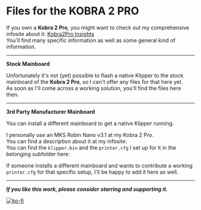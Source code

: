 # Files for the KOBRA 2 PRO

If you own a **Kobra 2 Pro**, you might want to check out my comprehensive infosite about it: [Kobra2Pro Insights](https://1coderookie.github.io/Kobra2ProInsights/)  
You'll find many specific information as well as some general kind of information.  

---

**Stock Mainboard**  

Unfortunately it's not (yet) possible to flash a native Klipper to the stock mainboard of the **Kobra 2 Pro**, so I can't offer any files for that here yet.  
As soon as I'll come across a working solution, you'll find the files here then.  

---

**3rd Party Manufacturer Mainboard**  

You can install a different mainboard to get a native Klipper running.  

I personally use an MKS Robin Nano v3.1 at my Kobra 2 Pro.  
You can find a description about it at my infosite:  
You can find the `klipper.bin` and the `printer.cfg` I set up for it in the belonging subfolder here:   

If someone installs a different mainboard and wants to contribute a working `printer.cfg` for that specific setup, I'll be happy to add it here as well.


 

<!--
Here you'll find the specific `klipper.bin` and an example `printer.cfg` file for the **Kobra 2 Neo**.  
 
*Thanks to ... for creating and contributing the specific files!*  

---

If you own a **Kobra 2 Neo**, you might want to check out my comprehensive infosite about it: [Kobra2Neo Insights](https://1coderookie.github.io/Kobra2NeoInsights/)  
You'll find many specific information as well as some general kind of information.  

There's also a [specific chapter about Klipper](https://1coderookie.github.io/Kobra2NeoInsights/firmware/fw_klipper/) you might want to check out.  

---

## Installation and Configuration  

***ATTENTION!***
***These files are specifically made for the Kobra 2 Neo - you can't use them with any other printer model!***

Please refer to the [official Klipper documentation about how to install and configure Klipper](https://www.klipper3d.org/Installation.html) in the first place for an extensive description about how to install and configure Klipper!  
(Note: at those docs there's OctoPrint being mentioned - you don't need to have that one installed though!)  

Basically, for flashing your machine with Klipper firmware, you need to rename the file `klipper.bin` to `firmware.bin` and put the file into the root directory of your microSD card. It's advisable to not have any other files on the card.  
Then put the card in the machine's cardreader and switch it on.  
The machine will then enter the flashing mode - sometimes there'll be a message shown at the display of the control unit like "Upating firmware...", sometimes the screen will just stay black.  
However, as the displays of the stock control units don't work with Klipper, just leave it sit for about 5-10 minutes until you switch it off.  
Then remove the card, connect the printer to the host which is running Klipper (e.g. a Raspberry Pi) via USB and switch it on again.  

Then you need to determine the specific serial port of the host where the printer is connected to and set that in the `printer.cfg` file.  
As soon as you have done this correct, you should be able to connect to the printer already though the UI of your frontend (e.g. Mainsail, Fluidd).  

Once you're able to do so, continue with the [configuration checks](https://www.klipper3d.org/Config_checks.html).  
*Don't skip this step and try to start printing right away as you might end up harming the machine if any configuration is somewhat wrong!*  
-->

---

***If you like this work, please consider starring and supporting it.***  

[![ko-fi](https://ko-fi.com/img/githubbutton_sm.svg)](https://ko-fi.com/U6U5NPB51)  
